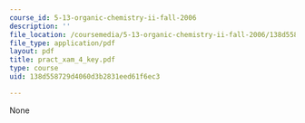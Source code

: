 ```yaml
---
course_id: 5-13-organic-chemistry-ii-fall-2006
description: ''
file_location: /coursemedia/5-13-organic-chemistry-ii-fall-2006/138d558729d4060d3b2831eed61f6ec3_pract_xam_4_key.pdf
file_type: application/pdf
layout: pdf
title: pract_xam_4_key.pdf
type: course
uid: 138d558729d4060d3b2831eed61f6ec3

---
```

None